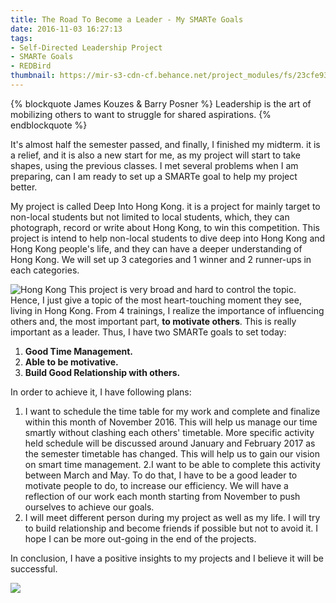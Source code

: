 ```yaml
---
title: The Road To Become a Leader - My SMARTe Goals
date: 2016-11-03 16:27:13
tags:
- Self-Directed Leadership Project
- SMARTe Goals
- REDBird
thumbnail: https://mir-s3-cdn-cf.behance.net/project_modules/fs/23cfe934217029.56c83036d2457.jpg
---
```

{% blockquote James Kouzes & Barry Posner %}
Leadership is the art of mobilizing others to want to struggle for shared aspirations.
{% endblockquote %}

It's almost half the semester passed, and finally, I finished my midterm. it is a relief, and it is also a new start for me, as my project will start to  take shapes, using the previous classes. I met several problems when I am preparing, can I am ready to set up a SMARTe goal to help my project better.
<!--more-->
My project is called Deep Into Hong Kong. it is a project for mainly target to non-local students but not limited to local students, which, they can photograph, record or write about Hong Kong, to win this competition. This project is intend to help non-local students to dive deep into Hong Kong and Hong Kong people's life, and they can have  a deeper understanding of Hong Kong. We will set up 3 categories and 1 winner and 2 runner-ups in each categories. 

![Hong Kong](https://mir-s3-cdn-cf.behance.net/project_modules/fs/23cfe934217029.56c83036d2457.jpg)
This project is very broad and hard to control the topic. Hence, I just give a topic of the most heart-touching moment they see, living in Hong Kong. From 4 trainings, I realize the importance of influencing others and, the most important part, **to motivate others**. This is really important as a leader. Thus, I have two SMARTe goals to set today:

1. **Good Time Management.**
2. **Able to be motivative.**
3. **Build Good Relationship with others.**

In order to achieve it, I have following plans:

1. I want to schedule the time table for my work and complete and finalize within this month of November 2016. This will help us manage our time smartly without clashing each others' timetable. More specific activity held schedule will be discussed around January and February 2017 as the semester timetable has changed. This will help us to gain our vision on smart time management. 
2.I want to be able to complete this activity between March and May. To do that, I have to be a good leader to motivate people to do, to increase our efficiency. We will have a reflection of our work each month starting from November to push ourselves to achieve our goals.
3. I will meet different person during my project as well as my life. I will try to build relationship and become friends if possible but not to avoid it. I hope I can be more out-going in  the end of the projects.

In conclusion, I have a positive insights to my projects and I believe it will be successful.

![](https://mir-s3-cdn-cf.behance.net/project_modules/fs/c73d6d34216869.56c82dc2cc5e7.jpg)